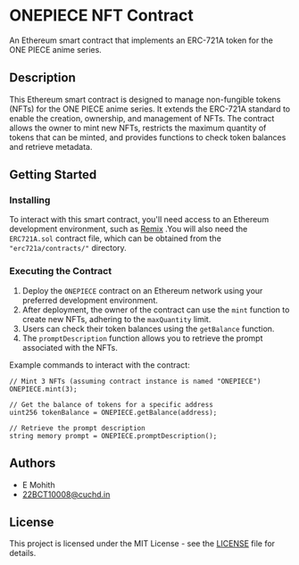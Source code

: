 # ONEPIECE NFT Contract

An Ethereum smart contract that implements an ERC-721A token for the ONE PIECE anime series.

## Description

This Ethereum smart contract is designed to manage non-fungible tokens (NFTs) for the ONE PIECE anime series. It extends the ERC-721A standard to enable the creation, ownership, and management of NFTs. The contract allows the owner to mint new NFTs, restricts the maximum quantity of tokens that can be minted, and provides functions to check token balances and retrieve metadata.

## Getting Started

### Installing

To interact with this smart contract, you'll need access to an Ethereum development environment, such as [Remix](https://remix.ethereum.org/) .You will also need the `ERC721A.sol` contract file, which can be obtained from the `"erc721a/contracts/"` directory.

### Executing the Contract

1. Deploy the `ONEPIECE` contract on an Ethereum network using your preferred development environment.
2. After deployment, the owner of the contract can use the `mint` function to create new NFTs, adhering to the `maxQuantity` limit.
3. Users can check their token balances using the `getBalance` function.
4. The `promptDescription` function allows you to retrieve the prompt associated with the NFTs.

Example commands to interact with the contract:

```solidity
// Mint 3 NFTs (assuming contract instance is named "ONEPIECE")
ONEPIECE.mint(3);

// Get the balance of tokens for a specific address
uint256 tokenBalance = ONEPIECE.getBalance(address);

// Retrieve the prompt description
string memory prompt = ONEPIECE.promptDescription();
```

## Authors

- E Mohith
- 22BCT10008@cuchd.in

## License

This project is licensed under the MIT License - see the [LICENSE](LICENSE) file for details.
